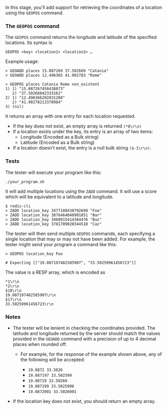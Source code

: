 In this stage, you'll add support for retrieving the coordinates of a location using the `GEOPOS` command.

### The `GEOPOS` command

The `GEOPOS` command returns the longitude and latitude of the specified locations. Its syntax is

```
GEOPOS <key> <location1> <location2> …
```

Example usage:
```
> GEOADD places 15.087269 37.502669 "Catania"
> GEOADD places 12.496365 41.902783 "Rome"

> GEOPOS places Catania Rome non_existent
1) 1) "15.087267458438873"
   2) "37.50266842333162"
2) 1) "12.496366202831268"
   2) "41.90278213378984"
3) (nil)
```

It returns an array with one entry for each location requested.

- If the key does not exist, an empty array is returned `(*0\r\n)`
- If a location exists under the key, its entry is an array of two items:
    - Longitude (Encoded as a Bulk string)
    - Latitude (Encoded as a Bulk string)
- If a location doesn’t exist, the entry is a null bulk string `($-1\r\n)`.

### Tests
The tester will execute your program like this:
```
./your_program.sh
```

It will add multiple locations using the `ZADD` command. It will use a score which will be equivalent to a latitude and longitude.

```
$ redis-cli
> ZADD location_key 3477108430792699 "Foo"
> ZADD location_key 3876464048901851 "Bar"
> ZADD location_key 3468915414364476 "Baz"
> ZADD location_key 3781709020344510 "Caz"
```

The tester will then send multiple `GEOPOS` commands, each specifying a single location that may or may not have been added. For example, the tester might send your program a command like this:

```
> GEOPOS location_key Foo

# Expecting [["19.087197482585907", "33.50259961456723"]]
```

The value is a RESP array, which is encoded as
```
*1\r\n
*2\r\n
$18\r\n
19.087197482585907\r\n
$17\r\n
33.50259961456723\r\n
```

### Notes

- The tester will be lenient in checking the coordinates provided. The latitude and longitude returned by the server should match the values provided in the `GEOADD` command with a precision of up to 4 decimal places when rounded off.

   - For example, for the response of the example shown above, any of the following will be accepted:

      - `19.0872 33.5026`
      - `19.087197 33.502599`
      - `19.08719 33.50260`
      - `19.087199 33.5025996`
      - `19.0872001 33.5026001`

- If the location key does not exist, you should return an empty array.